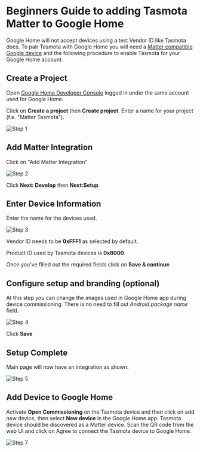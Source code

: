 # Beginners Guide to adding Tasmota Matter to Google Home

Google Home will not accept devices using a test Vendor ID like Tasmota does. To pair Tasmota with Google Home you will need a [Matter compatible Google device](https://support.google.com/googlenest/answer/12391458?hl=en) and the following procedure to enable Tasmota for your Google Home account.

## Create a Project

Open [Google Home Developer Console](https://console.home.google.com/projects) logged in under the same account used for Google Home.

Click on **Create a project** then **Create project**. Enter a name for your project (f.e. "Matter Tasmota").

![Step 1](_media/matter/google/step1.jpg)

## Add Matter Integration

Click on "Add Matter Integration"

![Step 2](_media/matter/google/step3.jpg)

Click **Next: Develop** then **Next:Setup**

## Enter Device Information

Enter the name for the devices used.

![Step 3](_media/matter/google/step3.jpg)

Vendor ID needs to be **0xFFF1** as selected by default.

Product ID used by Tasmota devices is **0x8000**.

Once you've filled out the required fields click on **Save & continue**

## Configure setup and branding (optional)

At this step you can change the images used in Google Home app during device commissioning. There is no need to fill out *Android package name* field.

![Step 4](_media/matter/google/step4.jpg)

Click **Save**

## Setup Complete

Main page will now have an integration as shown:

![Step 5](_media/matter/google/step5.jpg)

## Add Device to Google Home

Activate **Open Commissioning** on the Tasmota device and then click on add new device, then select **New device** in the Google Home app. Tasmota device should be discovered as a Matter device. Scan the QR code from the web UI and click on Agree to connect the Tasmota device to Google Home.

![Step 7](_media/matter/google/step7.jpg)

